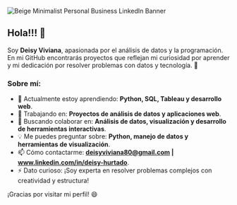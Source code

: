 ![Beige Minimalist Personal Business LinkedIn Banner](https://github.com/user-attachments/assets/e4c488b8-8392-44da-87d8-2e19f4a90d57)

## Hola!!! 👋

Soy **Deisy Viviana**, apasionada por el análisis de datos y la programación. En mi GitHub encontrarás proyectos que reflejan mi curiosidad por aprender y mi dedicación por resolver problemas con datos y tecnología. 🌟

### Sobre mí:
- 🌱 Actualmente estoy aprendiendo: **Python, SQL, Tableau y desarrollo web**.
- 🚀 Trabajando en: **Proyectos de análisis de datos y aplicaciones web**.
- 🤝 Buscando colaborar en: **Análisis de datos, visualización y desarrollo de herramientas interactivas**.
- 💡 Me puedes preguntar sobre: **Python, manejo de datos y herramientas de visualización**.
- 📫 Cómo contactarme: **deisyviviana80@gmail.com | www.linkedin.com/in/deisy-hurtado**.
- ⚡ Dato curioso: ¡Soy experta en resolver problemas complejos con creatividad y estructura!

¡Gracias por visitar mi perfil! 😄
